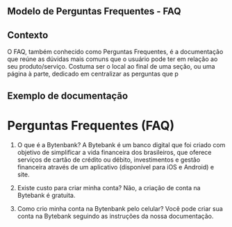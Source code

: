 ## Modelo de Perguntas Frequentes - FAQ

## Contexto
O FAQ, também conhecido como Perguntas Frequentes, é a documentação que reúne as dúvidas mais comuns que o usuário pode ter em relação ao seu produto/serviço. Costuma ser o local ao final de uma seção, ou uma página à parte, dedicado em centralizar as perguntas que p

## Exemplo de documentação
# Perguntas Frequentes (FAQ)
1. O que é a Bytenbank?
A Bytebank é um banco digital que foi criado com objetivo de simplificar a vida financeira dos brasileiros, que oferece serviços de cartão de crédito ou débito, investimentos e gestão financeira através de um aplicativo (disponível para iOS e Android) e site.

2. Existe custo para criar minha conta?
Não, a criação de conta na Bytebank é gratuita.

3. Como crio minha conta na Bytenbank pelo celular?
Você pode criar sua conta na Bytebank seguindo as instruções da nossa documentação.
